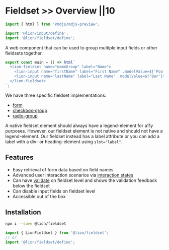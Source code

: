 # Fieldset >> Overview ||10

```js script
import { html } from '@mdjs/mdjs-preview';

import '@lion/input/define';
import '@lion/fieldset/define';
```

A web component that can be used to group multiple input fields or other fieldsets together.

```js preview-story
export const main = () => html`
  <lion-fieldset name="nameGroup" label="Name">
    <lion-input name="firstName" label="First Name" .modelValue=${'Foo'}></lion-input>
    <lion-input name="lastName" label="Last Name" .modelValue=${'Bar'}></lion-input>
  </lion-fieldset>
`;
```

We have three specific fieldset implementations:

- [form](https://github.com/ing-bank/lion/blob/650657231a4ec83592d45cd69836d28436635340/docs/components/form/overview.md)
- [checkbox-group](https://github.com/ing-bank/lion/blob/650657231a4ec83592d45cd69836d28436635340/docs/components/checkbox-group/overview.md)
- [radio-group](https://github.com/ing-bank/lion/blob/650657231a4ec83592d45cd69836d28436635340/docs/components/radio-group/overview.md)

A native fieldset element should always have a legend-element for a11y purposes.
However, our fieldset element is not native and should not have a legend-element.
Our fieldset instead has a label attribute or you can add a label with a div- or heading-element using `slot="label"`.

## Features

- Easy retrieval of form data based on field names
- Advanced user interaction scenarios via [interaction states](https://github.com/ing-bank/lion/blob/650657231a4ec83592d45cd69836d28436635340/docs/fundamentals/systems/form/interaction-states.md)
- Can have [validate](https://github.com/ing-bank/lion/blob/650657231a4ec83592d45cd69836d28436635340/docs/fundamentals/systems/form/validate.md) on fieldset level and shows the validation feedback below the fieldset
- Can disable input fields on fieldset level
- Accessible out of the box

## Installation

```bash
npm i --save @lion/fieldset
```

```js
import { LionFieldset } from '@lion/fieldset';
// or
import '@lion/fieldset/define';
```
